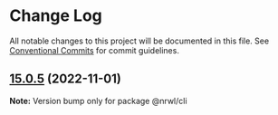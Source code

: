 # Change Log

All notable changes to this project will be documented in this file.
See [Conventional Commits](https://conventionalcommits.org) for commit guidelines.

## [15.0.5](https://github.com/nrwl/nx/compare/15.0.4...15.0.5) (2022-11-01)

**Note:** Version bump only for package @nrwl/cli
